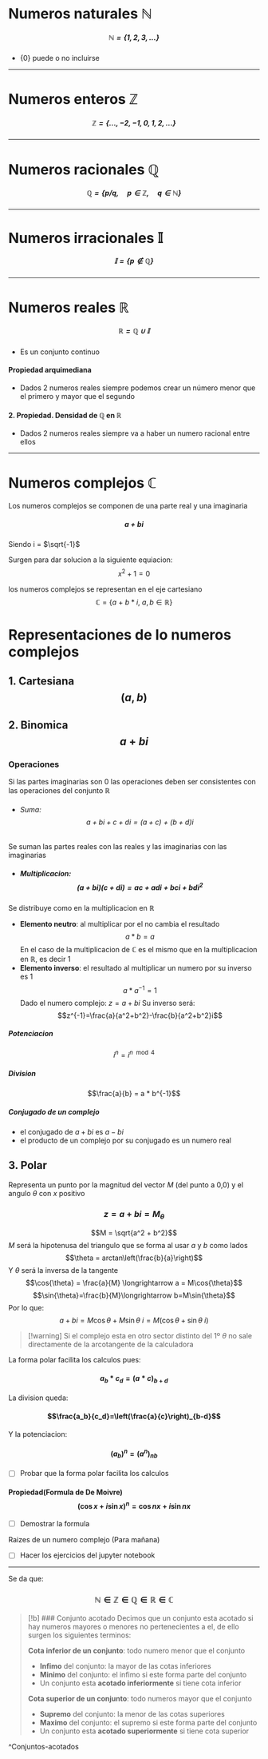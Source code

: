 # Numeros naturales $\pmb{\mathbb{N}}$
##### $$\mathbb{N}=\{1,2,3,...\}$$
- $\{0\}$ puede o no incluirse
---
# Numeros enteros $\pmb{\mathbb{Z}}$
##### $$\mathbb{Z}=\{...,-2, -1, 0, 1, 2, ...\}$$
---
# Numeros racionales $\pmb{\mathbb{Q}}$
##### $$\mathbb{Q}=\{ p/q,\quad p\in\mathbb{Z},\quad q\in\mathbb{N}\}$$
---
# Numeros irracionales $\pmb{\mathbb{I}}$
##### $$\mathbb{I}=\{p\notin\mathbb{Q}\}$$
---
# Numeros reales $\pmb{\mathbb{R}}$
##### $$\mathbb{R}=\mathbb{Q}\cup\mathbb{I}$$
- Es un conjunto continuo
#### Propiedad arquimediana
- Dados 2 numeros reales siempre podemos crear un número menor que el primero y mayor que el segundo
#### 2. Propiedad. Densidad de $\mathbb{Q}$ en $\mathbb{R}$
- Dados 2 numeros reales siempre va a haber un numero racional entre ellos
---

# Numeros complejos $\pmb{\mathbb{C}}$
Los numeros complejos se componen de una parte real y una imaginaria
##### $$a+bi$$
Siendo i = $\sqrt{-1}$

Surgen para dar solucion a la siguiente equiacion:
$$x^2+1=0$$

los numeros complejos se representan en el eje cartesiano $$\mathbb{C}=\{a\ +\ b*i,\ a,b \in \mathbb{R}\}$$
# Representaciones de lo numeros complejos
## 1. Cartesiana $$(a,b)$$
## 2. Binomica $$a + bi$$

### Operaciones
Si las partes imaginarias son 0 las operaciones deben ser consistentes con las operaciones del conjunto $\mathbb{R}$
- ###### Suma: $$a+bi+c+di= (a+c)\ +\ (b+d)i$$
Se suman las partes reales con las reales y las imaginarias con las imaginarias

- ##### Multiplicacion: $$(a + bi)(c + di) = ac + adi + bci + bd i^2$$
Se distribuye como en la multiplicacion en $\mathbb{R}$
- **Elemento neutro**: al multiplicar por el no cambia el resultado$$a*b = a$$En el caso de la multiplicacion de $\mathbb{C}$ es el mismo que en la multiplicacion en $\mathbb{R}$, es decir $1$
- **Elemento inverso**: el resultado al multiplicar un numero por su inverso es $1$$$a*a^{-1} = 1$$Dado el numero complejo: $z=a+bi$
  Su inverso será: $$z^{-1}=\frac{a}{a^2+b^2}-\frac{b}{a^2+b^2}i$$ 
##### Potenciacion
$$i^n = i^{n\mod 4}$$ 

##### Division
$$\frac{a}{b} = a * b^{-1}$$


##### Conjugado de un complejo
- el conjugado de $a + bi$ es $a - bi$
- el producto de un complejo por su conjugado es un numero real


## 3. Polar 
Representa un punto por la magnitud del vector $M$ (del punto a 0,0) y el angulo $\theta$ con $x$ positivo
### $$z = a + bi = M_\theta$$
$$M = \sqrt{a^2 + b^2}$$$M$ será la hipotenusa del triangulo que se forma al usar $a$ y $b$ como lados
$$\theta = arctan\left(\frac{b}{a}\right)$$Y $\theta$ será la inversa de la tangente
$$\cos{\theta} = \frac{a}{M} \longrightarrow a = M\cos{\theta}$$
$$\sin{\theta}=\frac{b}{M}\longrightarrow b=M\sin{\theta}$$Por lo que:$$a+bi = M\cos{\theta}+M\sin{\theta}\ i=M(\cos{\theta}+\sin{\theta}\ i) $$
> [!warning] Si el complejo esta en otro sector distinto del 1º $\theta$ no sale directamente de la arcotangente de la calculadora

La forma polar facilita los calculos pues:
#### $$a_b *c_d=(a*c)_{b+d}$$
La division queda: 
#### $$\frac{a_b}{c_d}=\left(\frac{a}{c}\right)_{b-d}$$
Y la potenciacion: 
#### $$(a_b)^n=(a^n)_{nb}$$
- [ ] Probar que la forma polar facilita los calculos
#### Propiedad(Formula de De Moivre)$$\left(\cos{x}+i\sin{x}\right)^n=\cos{nx}+i\sin{nx}$$
- [ ] Demostrar la formula

Raizes de un numero complejo (Para mañana)

- [ ] Hacer los ejercicios del jupyter notebook

---

Se da que:
### $$\mathbb{N}\in\mathbb{Z}\in\mathbb{Q}\in\mathbb{R}\in\mathbb{C}$$

> [!b] ### Conjunto acotado
>Decimos que un conjunto esta acotado si hay numeros mayores o menores no pertenecientes a el, de ello surgen los siguientes terminos:
>
> **Cota inferior de un conjunto**: todo numero menor que el conjunto
>- **Infimo** del conjunto: la mayor de las cotas inferiores
>- **Minimo** del conjunto: el infimo si este forma parte del conjunto
>- Un conjunto esta **acotado inferiormente** si tiene cota inferior 
>
> **Cota superior de un conjunto**: todo numeros mayor que el conjunto
>- **Supremo** del conjunto: la menor de las cotas superiores
>- **Maximo** del conjunto: el supremo si este forma parte del conjunto
>- Un conjunto esta **acotado superiormente** si tiene cota superior

^Conjuntos-acotados




